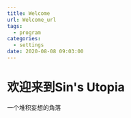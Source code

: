 ```yaml
---
title: Welcome
url: Welcome_url
tags:
  - program
categories:
  - settings
date: 2020-08-08 09:03:00
---
```


# 欢迎来到Sin's Utopia

一个堆积妄想的角落
